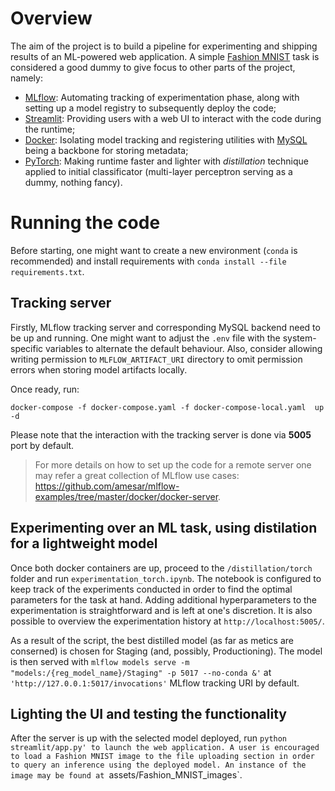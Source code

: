 # Overview

The aim of the project is to build a pipeline for experimenting and shipping results of an ML-powered web application. A simple [Fashion MNIST](https://www.kaggle.com/datasets/zalando-research/fashionmnist) task is considered a good dummy to give focus to other parts of the project, namely:

- [MLflow](https://mlflow.org/): Automating tracking of experimentation phase, along with setting up a model registry to subsequently deploy the code;
- [Streamlit](https://streamlit.io/): Providing users with a web UI to interact with the code during the runtime;
- [Docker](https://www.docker.com/): Isolating model tracking and registering utilities with [MySQL](https://www.mysql.com/) being a backbone for storing metadata;
- [PyTorch](https://pytorch.org/): Making runtime faster and lighter with _distillation_ technique applied to initial classificator (multi-layer perceptron serving as a dummy, nothing fancy).

# Running the code

Before starting, one might want to create a new environment (`conda` is recommended) and install requirements with `conda install --file requirements.txt`.


## Tracking server

Firstly, MLflow tracking server and corresponding MySQL backend need to be up and running. One might want to adjust the `.env` file with the system-specific variables to alternate the default behaviour. Also, consider allowing writing permission to `MLFLOW_ARTIFACT_URI` directory to omit permission errors when storing model artifacts locally. 

Once ready, run:
```
docker-compose -f docker-compose.yaml -f docker-compose-local.yaml  up -d 
```
Please note that the interaction with the tracking server is done via __5005__ port by default. 


> For more details on how to set up the code for a remote server one may refer a great collection of MLflow use cases: https://github.com/amesar/mlflow-examples/tree/master/docker/docker-server.


## Experimenting over an ML task, using distilation for a lightweight model

Once both docker containers are up, proceed to the `/distillation/torch` folder and run `experimentation_torch.ipynb`. The notebook is configured to keep track of the experiments conducted in order to find the optimal parameters for the task at hand. Adding additional hyperparameters to the experimentation is straightforward and is left at one's discretion. It is also possible to overview the experimentation history at `http://localhost:5005/`.

As a result of the script, the best distilled model (as far as metics are conserned) is chosen for Staging (and, possibly, Productioning). The model is then served with `mlflow models serve -m "models:/{reg_model_name}/Staging" -p 5017 --no-conda &'` at `'http://127.0.0.1:5017/invocations'` MLflow tracking URI by default.

## Lighting the UI and testing the functionality

After the server is up with the selected model deployed, run `python streamlit/app.py' to launch the web application. A user is encouraged to load a Fashion MNIST image to the file uploading section in order to query an inference using the deployed model. An instance of the image may be found at `assets/Fashion_MNIST_images`.
